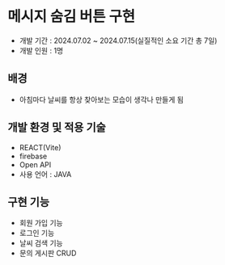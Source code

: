 # 메시지 숨김 버튼 구현
+ 개발 기간 : 2024.07.02 ~ 2024.07.15(실질적인 소요 기간 총 7일)
+ 개발 인원 : 1명

## 배경
+ 아침마다 날씨를 항상 찾아보는 모습이 생각나 만들게 됨

## 개발 환경 및 적용 기술
- REACT(Vite)
- firebase
- Open API
- 사용 언어 : JAVA

## 구현 기능
+ 회원 가입 기능
+ 로그인 기능
+ 날씨 검색 기능
+ 문의 게시판 CRUD
